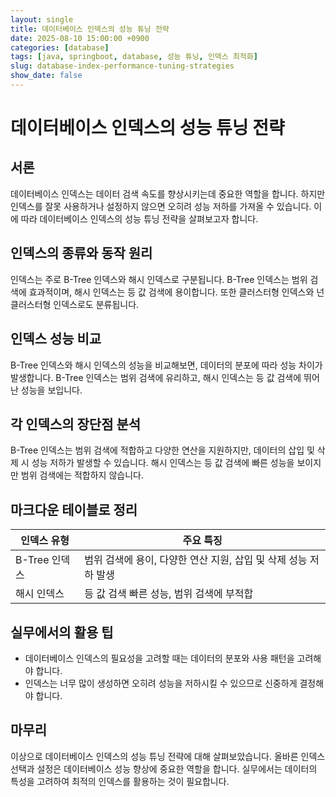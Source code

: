 ```yaml
---
layout: single
title: 데이터베이스 인덱스의 성능 튜닝 전략
date: 2025-08-10 15:00:00 +0900
categories: [database]
tags: [java, springboot, database, 성능 튜닝, 인덱스 최적화]
slug: database-index-performance-tuning-strategies
show_date: false
---
```


# 데이터베이스 인덱스의 성능 튜닝 전략

## 서론
데이터베이스 인덱스는 데이터 검색 속도를 향상시키는데 중요한 역할을 합니다. 하지만 인덱스를 잘못 사용하거나 설정하지 않으면 오히려 성능 저하를 가져올 수 있습니다. 이에 따라 데이터베이스 인덱스의 성능 튜닝 전략을 살펴보고자 합니다.

## 인덱스의 종류와 동작 원리
인덱스는 주로 B-Tree 인덱스와 해시 인덱스로 구분됩니다. B-Tree 인덱스는 범위 검색에 효과적이며, 해시 인덱스는 등 값 검색에 용이합니다. 또한 클러스터형 인덱스와 넌클러스터형 인덱스로도 분류됩니다.

## 인덱스 성능 비교
B-Tree 인덱스와 해시 인덱스의 성능을 비교해보면, 데이터의 분포에 따라 성능 차이가 발생합니다. B-Tree 인덱스는 범위 검색에 유리하고, 해시 인덱스는 등 값 검색에 뛰어난 성능을 보입니다.

## 각 인덱스의 장단점 분석
B-Tree 인덱스는 범위 검색에 적합하고 다양한 연산을 지원하지만, 데이터의 삽입 및 삭제 시 성능 저하가 발생할 수 있습니다. 해시 인덱스는 등 값 검색에 빠른 성능을 보이지만 범위 검색에는 적합하지 않습니다.

## 마크다운 테이블로 정리
인덱스 유형 | 주요 특징
--- | ---
B-Tree 인덱스 | 범위 검색에 용이, 다양한 연산 지원, 삽입 및 삭제 성능 저하 발생
해시 인덱스 | 등 값 검색 빠른 성능, 범위 검색에 부적합

## 실무에서의 활용 팁
- 데이터베이스 인덱스의 필요성을 고려할 때는 데이터의 분포와 사용 패턴을 고려해야 합니다.
- 인덱스는 너무 많이 생성하면 오히려 성능을 저하시킬 수 있으므로 신중하게 결정해야 합니다.

## 마무리
이상으로 데이터베이스 인덱스의 성능 튜닝 전략에 대해 살펴보았습니다. 올바른 인덱스 선택과 설정은 데이터베이스 성능 향상에 중요한 역할을 합니다. 실무에서는 데이터의 특성을 고려하여 최적의 인덱스를 활용하는 것이 필요합니다.